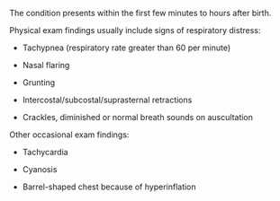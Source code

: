 The condition presents within the first few minutes to hours after birth.

Physical exam findings usually include signs of respiratory distress:

- Tachypnea (respiratory rate greater than 60 per minute)

- Nasal flaring

- Grunting

- Intercostal/subcostal/suprasternal retractions

- Crackles, diminished or normal breath sounds on auscultation

Other occasional exam findings:

- Tachycardia

- Cyanosis

- Barrel-shaped chest because of hyperinflation
